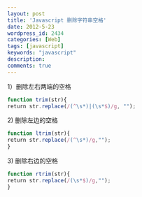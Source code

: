 ```yaml
---
layout: post
title: 'Javascript 删除字符串空格'
date: 2012-5-23
wordpress_id: 2434
categories: [Web]
tags: [javascript]
keywords: "javascript"
description: 
comments: true
---
```


1）删除左右两端的空格

``` js
function trim(str){
return str.replace(/(^\s*)|(\s*$)/g, "");
```

2) 删除左边的空格

``` js
function ltrim(str){
return str.replace(/(^\s*)/g,"");
}
```

3) 删除右边的空格

``` js
function rtrim(str){
return str.replace(/(\s*$)/g,"");
}
```
